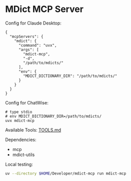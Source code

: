 # MDict MCP Server


Config for Claude Desktop:

```
{
  "mcpServers": {
    "mdict": {
      "command": "uvx",
      "args": [
        "mdict-mcp",
        "-d",
        "/path/to/mdicts/"
      ],
      "env": {
        "MDICT_DICTIONARY_DIR": "/path/to/mdicts/"
      }
    }
  }
}

```

Config for ChatWise:

```
# type stdio
# env MDICT_DICTIONARY_DIR=/path/to/mdicts/
uvx mdict-mcp
```

Available Tools: [TOOLS.md](./TOOLS.md)


Dependencies: 

- mcp
- mdict-utils


Local testing:

```bash
uv --directory $HOME/Developer/mdict-mcp run mdict-mcp
```
